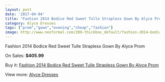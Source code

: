 ```yaml
---
layout: post
date: '2017-04-04'
title: "Fashion 2014 Bodice Red Sweet Tulle Strapless Gown By Alyce Prom"
category: Alyce Dresses
tags: ["prom","gown","evening","cheap","fashion"]
image: http://www.neoformal.com/209-thickbox_default/fashion-2014-bodice-red-sweet-tulle-strapless-gown-by-alyce-prom.jpg
---
```

Fashion 2014 Bodice Red Sweet Tulle Strapless Gown By Alyce Prom

On Sales: **$405.99**
<a href="https://www.neoformal.com/en/alyce-dresses/74-fashion-2014-bodice-red-sweet-tulle-strapless-gown-by-alyce-prom.html"><amp-img layout="responsive" width="600" height="600" src="//www.neoformal.com/209-thickbox_default/fashion-2014-bodice-red-sweet-tulle-strapless-gown-by-alyce-prom.jpg" alt="Fashion 2014 Bodice Red Sweet Tulle Strapless Gown By Alyce Prom 0" /></a>
<a href="https://www.neoformal.com/en/alyce-dresses/74-fashion-2014-bodice-red-sweet-tulle-strapless-gown-by-alyce-prom.html"><amp-img layout="responsive" width="600" height="600" src="//www.neoformal.com/212-thickbox_default/fashion-2014-bodice-red-sweet-tulle-strapless-gown-by-alyce-prom.jpg" alt="Fashion 2014 Bodice Red Sweet Tulle Strapless Gown By Alyce Prom 1" /></a>
<a href="https://www.neoformal.com/en/alyce-dresses/74-fashion-2014-bodice-red-sweet-tulle-strapless-gown-by-alyce-prom.html"><amp-img layout="responsive" width="600" height="600" src="//www.neoformal.com/211-thickbox_default/fashion-2014-bodice-red-sweet-tulle-strapless-gown-by-alyce-prom.jpg" alt="Fashion 2014 Bodice Red Sweet Tulle Strapless Gown By Alyce Prom 2" /></a>
<a href="https://www.neoformal.com/en/alyce-dresses/74-fashion-2014-bodice-red-sweet-tulle-strapless-gown-by-alyce-prom.html"><amp-img layout="responsive" width="600" height="600" src="//www.neoformal.com/210-thickbox_default/fashion-2014-bodice-red-sweet-tulle-strapless-gown-by-alyce-prom.jpg" alt="Fashion 2014 Bodice Red Sweet Tulle Strapless Gown By Alyce Prom 3" /></a>

Buy it: [Fashion 2014 Bodice Red Sweet Tulle Strapless Gown By Alyce Prom](https://www.neoformal.com/en/alyce-dresses/74-fashion-2014-bodice-red-sweet-tulle-strapless-gown-by-alyce-prom.html "Fashion 2014 Bodice Red Sweet Tulle Strapless Gown By Alyce Prom")

View more: [Alyce Dresses](https://www.neoformal.com/en/3-alyce-dresses "Alyce Dresses")